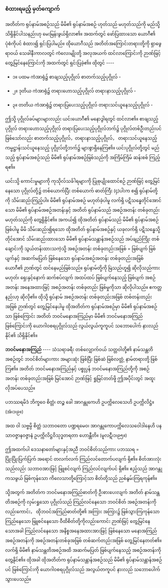 ### စံထားရမည့် မှတ်ကျောက်

အတိတ်က ရုပ်နာမ်အစဉ်သည် မိမိ၏ ရုပ်နာမ်အစဉ် ဟုတ်သည် မဟုတ်သည်ကို မည်သို့ သိရှိနိုင်ပါသနည်းဟု မေးမြန်းဖွယ်ရှိလာ၏။ 
အထက်တွင် ဖော်ပြထားသော ယောဂီ၏ ပုံစံကိုပင် စံထား၍ ရှင်းပြပါမည်။ 
ထိုယောဂီသည် အတိတ်အကြောင်းတရားတို့ကို ရှာဖွေရာဝယ် သေခါနီးကာလတွင် ကံလေးမျိုးတို့ အလုအယက် ထင်လာကြောင်းကို ဉာဏ်ဖြင့် တွေ့မြင်နေကြောင်းကို အထက်တွင် ရှင်းပြခဲ့၏။ 
ထိုတွင် ----

- ၁။ ပထမ ကံအာရုံ၌ စာချသည့်ပုဂ္ဂိုလ် စာတက်သည့်ပုဂ္ဂိုလ် -

- ၂။ ဒုတိယ ကံအာရုံ၌ တရားဟောသည့်ပုဂ္ဂိုလ် တရားနာသည့်ပုဂ္ဂိုလ် -

- ၃။ တတိယ ကံအာရုံ၌ တရားပြပေးသည့်ပုဂ္ဂိုလ် တရားသင်ယူနေသည့်ပုဂ္ဂိုလ် -

ဤသို့ ပုဂ္ဂိုလ်ခပ်များများလည်း ယင်းယောဂီ၏ မနောဒွါရတွင် ထင်လာ၏။ 
စာချသည့်ပုဂ္ဂိုလ် တရားဟောသည့်ပုဂ္ဂိုလ် တရားပြပေးသည့်ပုဂ္ဂိုလ်ဘက်၌ ပုဂ္ဂိုလ်တစ်ဦးတည်းပင် ဖြစ်သော်လည်း စာတက်သည့်ပုဂ္ဂိုလ်，တရားနာသည့်ပုဂ္ဂိုလ်， တရားသင်ယူနေသည့် ကမ္မဋ္ဌာန်းသင်ယူနေသည့် ပုဂ္ဂိုလ်တို့ဘက်၌ များစွာရှိနေကြ၏။ 
ယင်းပုဂ္ဂိုလ်တို့တွင် မည်သည့် ရုပ်နာမ်အစဉ်သည် မိမိ၏ ရုပ်နာမ်အစဉ်ဖြစ်သည်ကို အကြိမ်ကြိမ် ဆန်းစစ် ကြည့်ရ၏။

ယင်းသို့ ကောင်းမှုများကို ကုသိုလ်သင်္ခါရများကို ပြုစုပျိုးထောင်စဉ် ဉာဏ်ဖြင့် တွေ့မြင်နေသော ပုဂ္ဂိုလ်တို့၌ တစ်ယောက်ပြီး တစ်ယောက် ဓာတ်ကြီး (၄)ပါးက စ၍ ရုပ်နာမ်တို့ကို သိမ်းဆည်းကြည့်ပါ။ 
မိမိ၏ ရုပ်နာမ်အစဉ် မဟုတ်ခဲ့ပါမူ လက်ရှိ ပဋိသန္ဓေတိုင်အောင်သော မိမိ၏ ရုပ်နာမ်အစဉ်အတန်းနှင့် အတိတ် ရုပ်နာမ်သည် အစဉ်အတန်း တစ်ခုတည်း မဟုတ်သည်ကို တွေ့ရှိနိုင်၏။ 
အကယ်၍ ထိုအတိတ် ရုပ်နာမ်သည် မိမိ၏ ရုပ်နာမ်အစဉ် ဖြစ်ပါမူ မိမိ သိမ်းဆည်း၍ရသော ထိုအတိတ် ရုပ်နာမ်အစဉ်နှင့် ယခုလက်ရှိ ပဋိသန္ဓေသို့တိုင်အောင် သိမ်းဆည်းထားသော မိမိ၏ ရုပ်နာမ်သန္တာန်အစဉ်သည် အပ်ချည်ကြိုး တစ်ချောင်းကို သွယ်တန်းထားသကဲ့သို့ အစဉ်အတန်း တစ်ခုတည်းအဖြစ် = ဖြစ်ပျက် ဖြစ်ပျက်နှင့် အဆက်မပြတ် ဖြစ်နေသော ရုပ်နာမ်အစဉ်အတန်း တစ်ခုတည်းအဖြစ် ယောဂီ၏ ဉာဏ်တွင် ထင်နေမည်ဖြစ်သည်။ 
ရုပ်နာမ်တို့ကို မြဲသည်ဟူ၍ ဆိုလိုသည်ကား မဟုတ်၊ ရှေးနှင့်နောက် ဆက်စပ်လျက် အထပ်ထပ် ဖြစ်ပျက်နေသည့် ဖြစ်ပျက် အစဉ်အတန်း အနေအထားဖြင့် အစဉ်အတန်း တစ်ခုတည်း ဖြစ်မှုကိုသာ ဆိုလိုပါသည်။ 
ဧကတ္တနည်းဟု ဆိုလို၏။ 
ထိုသို့ ရုပ်နာမ် အစဉ်အတန်း တစ်ခုတည်းအဖြစ် တစ်တန်းတည်းအဖြစ် ဉာဏ်တွင် တွေ့မြင်နေပါမူ ထိုအတိတ်က ရုပ်နာမ်အစဉ်မှာ မိမိ၏ ရုပ်နာမ်အစဉ်သာ ဖြစ်ကြောင်း အတိတ် ဘဝင်မနောအကြည်မှာ မိမိ၏ ဘဝင်မနောအကြည် ဖြစ်ကြောင်းကို ယောဂါဝစရပုဂ္ဂိုလ်သည် လွယ်လွယ်ကူကူပင် သဘောပေါက် နားလည်နိုင်၏ သိရှိနိုင်၏။

**ဘဝင်မနောအကြည်** ---- သံသရာခရီး တစ်လျှောက်ဝယ် သတ္တဝါတို့၏ နာမ်သန္တတိအစဉ်တွင် ဘဝင်စိတ်များကား အများဆုံး ဖြစ်ပြီး ဖြစ်ဆဲ ဖြစ်လတ္တံ့ နာမ်တရားတို့ ဖြစ်ကြ၏။ 
အတိတ် ဘဝင်မနောအကြည်နှင့် ပစ္စုပ္ပန် ဘဝင်မနောအကြည်တို့ကို အစဉ်အတန်း တစ်ခုတည်းအဖြစ် မြင်အောင် ဉာဏ်ဖြင့် ရှုမြင်တတ်ဖို့ ဤအပိုင်းတွင် အထူးလိုအပ်ပေသည်။

ပဘဿရမိဒံ ဘိက္ခဝေ စိတ္တံ၊ တဉ္စ ခေါ အာဂန္တုကေဟိ ဥပက္ကိလေသေဟိ ဥပက္ကိလိဋ္ဌံ။ (အံ၊၁၊၉။)

အထ ဝါ သဗ္ဗမ္ပိ စိတ္တံ သဘာဝတော ပဏ္ဍရမေဝ၊ အာဂန္တုကောပက္ကိလေသဝေါဒါနေဟိ ပန သာဝဇ္ဇာနဝဇ္ဇာနံ ဥပက္ကိလိဋ္ဌဝိသုဒ္ဓတရတာ ဟောန္တီတိ။ (မူလဋီ၊၁၊၉၅။)

ဤအထက်ပါ ဒေသနာတော်များနှင့်အညီ ဘဝင်စိတ်သည်ကား ပဘဿရ = ပြိုးပြိုးပြက်ပြက် အရောင် တလက်လက် ကြည်လင်တောက်ပလျက် ရှိ၏။ 
စိတ်အားလုံးသည်လည်း သဘာဝအားဖြင့် ဖြူစင်လျက် ကြည်လင်လျက်ပင် ရှိ၏။ 
ဧည့်သည် အာဂန္တုကသဖွယ် ဖြစ်ကုန်သော ကိလေသာတို့ကြောင့်သာ စိတ်တို့သည် ညစ်နွမ်းကြရကုန်၏။

သို့အတွက် အတိတ်က ဘဝင်မနောအကြည်ဓာတ်ကို ဦးစားပေးလျက် အတိတ် နာမ်သန္တတိအစဉ်ကို လှမ်းရှုသော ပုဂ္ဂိုလ်သည် ကြည်လင်နေသော ဘဝင်စိတ် အစဉ်အတန်းကိုလည်းကောင်း， ထိုဘဝင်အကြည်ဓာတ်တို့၏ အကြား အကြား၌ ဖြစ်သွားကြကုန်သော ကြည်နေသော ဖြူစင်နေသော ဝီထိစိတ်တို့ကိုလည်းကောင်း ဉာဏ်ဖြင့် တွေ့မြင်နေသောအခါ ကြည်လင်နေသော အနိစ္စအနေအထားအားဖြင့် ဖြစ်နေသော မနောအကြည် အစဉ်အတန်းကို အစဉ်အတန်းတစ်ခုအဖြစ် တစ်ဆက်တည်းအဖြစ် တွေ့မြင်နေတတ်၏။ 
လက်ရှိ မိမိ၏ နာမ်သန္တတိအစဉ်အထိ အဆက်မပြတ် ဖြစ်ပျက်နေသည့် အစဉ်အတန်းကို တွေ့နိုင်၏။ 
ထိုအခါ ထိုအတိတ်က ရုပ်နာမ်သန္တာန်အစဉ်သည် မိမိ၏ ရုပ်နာမ်သန္တာန်အစဉ်ပင် ဖြစ်ကြောင်းကို ယောဂါဝစရပုဂ္ဂိုလ်သည် အလွယ်တကူပင် နားလည် သဘောပေါက်သွားပေသည်။